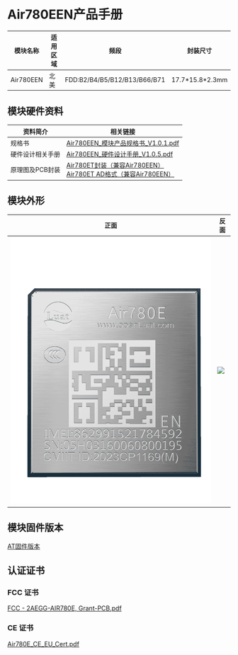 # Air780EEN产品手册

| 模块名称  | 适用区域 | 频段                         | 封装尺寸          |
| --------- | -------- | ---------------------------- | ----------------- |
| Air780EEN | 北美     | FDD:B2/B4/B5/B12/B13/B66/B71 | 17.7\*15.8\*2.3mm |

## 模块硬件资料

| 资料简介         | 相关链接                                                                                                                                                                                                                                                                                       |
| ---------------- | ---------------------------------------------------------------------------------------------------------------------------------------------------------------------------------------------------------------------------------------------------------------------------------------------- |
| 规格书           | [Air780EEN_模块产品规格书_V1.0.1.pdf](https://cdn.openluat-luatcommunity.openluat.com/attachment/20240709115153725_Air780EEN_%E6%A8%A1%E5%9D%97%E4%BA%A7%E5%93%81%E8%A7%84%E6%A0%BC%E4%B9%A6_V1.0.1.pdf)                                                                                          |
| 硬件设计相关手册 | [Air780EEN_硬件设计手册_V1.0.5.pdf](https://cdn.openluat-luatcommunity.openluat.com/attachment/20240923095334396_Air780EEN_%E7%A1%AC%E4%BB%B6%E8%AE%BE%E8%AE%A1%E6%89%8B%E5%86%8C_V1.0.5.pdf)                                                                                                     |
| 原理图及PCB封装  | [Air780ET封装（兼容Air780EEN）](https://cdn.openluat-luatcommunity.openluat.com/attachment/20231201161306641_Air780ET&L%E5%B0%81%E8%A3%85.7z)<br />[Air780ET AD格式（兼容Air780EEN）](https://cdn.openluat-luatcommunity.openluat.com/attachment/20231205101545667_780ET&L_AD%E6%A0%BC%E5%BC%8F.zip) |

## 模块外形

| 正面                    | 反面                          |
| ----------------------- | ----------------------------- |
| ![](./image/780EEN.png) | ![](./image/780E系列反面.png) |

## 模块固件版本

[AT固件版本](https://docs.openluat.com/air780een/at/firmware/)

## 认证证书

### FCC 证书

[FCC - 2AEGG-AIR780E, Grant-PCB.pdf](https://cdn.openluat-luatcommunity.openluat.com/attachment/20240603142151984_FCC%C2%A0-%C2%A02AEGG-AIR780E,%C2%A0Grant-PCB.pdf)

### CE 证书

[Air780E_CE_EU_Cert.pdf](https://cdn.openluat-luatcommunity.openluat.com/attachment/20240514145856564_Air780E_CE_EU_Cert.pdf)
